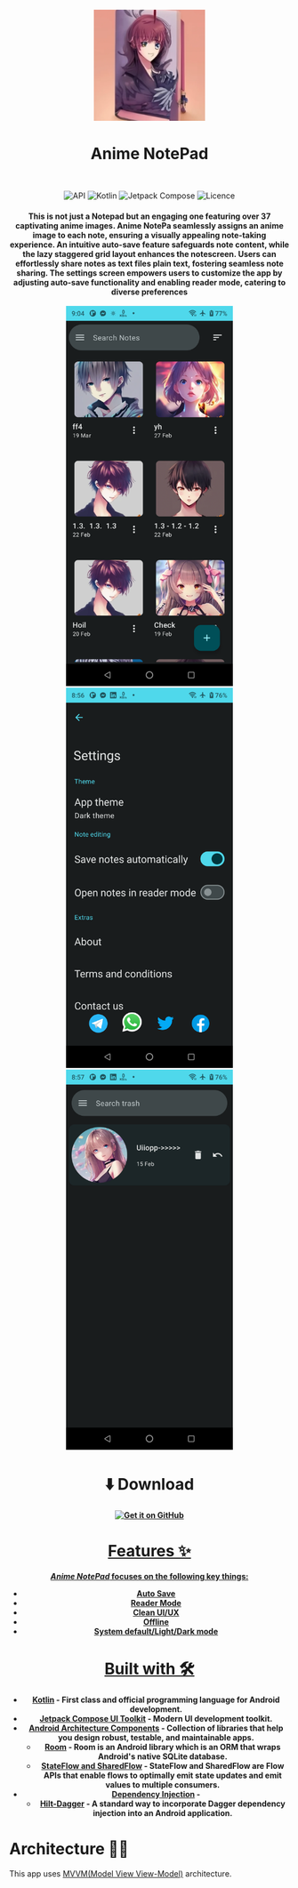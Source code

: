 
<div align="center">
</br>
<img src="app/src/main/ic_launcher-playstore.png" width="200" />

</div>

<h1 align="center">Anime NotePad</h1>

</br>
<p align="center">
  <img alt="API" src="https://img.shields.io/badge/Api%2021+-50f270?logo=android&logoColor=black&style=for-the-badge"/></a>
  <img alt="Kotlin" src="https://img.shields.io/badge/Kotlin-a503fc?logo=kotlin&logoColor=white&style=for-the-badge"/></a>
  <img alt="Jetpack Compose" src="https://img.shields.io/static/v1?style=for-the-badge&message=Jetpack+Compose&color=4285F4&logo=Jetpack+Compose&logoColor=FFFFFF&label="/></a> 
  <img alt="Licence" src="https://img.shields.io/badge/LICENCE-CC_BY_NC_SA_4.0-blue"/></a>
  
<h4 align="center">This is not just a Notepad but an engaging one featuring over 37 captivating anime images. Anime NotePa seamlessly assigns an anime image to each note, ensuring a visually appealing note-taking experience. An intuitive auto-save feature safeguards note content, while the lazy staggered grid layout enhances the notescreen. Users can effortlessly share notes as text files plain text,
  fostering seamless note sharing. The settings screen empowers users to customize the app by adjusting auto-save functionality and enabling reader mode, catering to diverse preferences

<br>
<br>
<div align="center">
  <img src="app/screenshots/home_screen.png" width="300" alt="image">
  <img src="app/screenshots/settings.png" width="300" alt="image">
  <img src="app/screenshots/trash.png" width="300" alt="image">
</div>
<div align="center">
  
# ⬇️ Download
<a href="https://github.com/micokpori/Anime-NotePad/releases"><img alt="Get it on GitHub" src="https://user-images.githubusercontent.com/69304392/148696068-0cfea65d-b18f-4685-82b5-329a330b1c0d.png" height=80px />
</div>

# Features ✨

_Anime NotePad_ focuses on the following key things:

- Auto Save
- Reader Mode
- Clean UI/UX
- Offline
- System default/Light/Dark mode

# Built with 🛠

- [Kotlin](https://kotlinlang.org/) - First class and official programming language for Android development.
- [Jetpack Compose UI Toolkit](https://developer.android.com/jetpack/compose) - Modern UI development toolkit.
- [Android Architecture Components](https://developer.android.com/topic/libraries/architecture) - Collection of libraries that help you design robust, testable, and maintainable apps.
  - [Room](https://developer.android.com/topic/libraries/architecture/room) - Room is an Android library which is an ORM that wraps Android's native SQLite database.
  - [StateFlow and SharedFlow](https://developer.android.com/kotlin/flow/stateflow-and-sharedflow#:~:text=StateFlow%20is%20a%20state%2Dholder,property%20of%20the%20MutableStateFlow%20class.) - StateFlow and SharedFlow are Flow APIs that enable flows to optimally emit state updates and emit values to multiple consumers.
- [Dependency Injection](https://developer.android.com/training/dependency-injection) -
    - [Hilt-Dagger](https://dagger.dev/hilt/) - A standard way to incorporate Dagger dependency injection into an Android application.
# Architecture 👷‍♂️
This app uses [MVVM(Model View View-Model)](https://developer.android.com/topic/architecture#recommended-app-arch) architecture.

